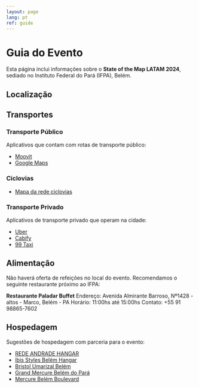```yaml
---
layout: page
lang: pt
ref: guide
---
```


# Guia do Evento

Esta página inclui informações sobre o **State of the Map LATAM 2024**, sediado no Instituto Federal do Pará (IFPA),
Belém.

## Localização

<div id="map" data-map_center="{{ site.map_config.map_center | jsonify }}"
  data-zoom-level="{{ site.map_config.zoom_level }}"
  data-marker_lat_lng="{{ site.map_config.marker_lat_lng | jsonify }}">
</div>

## Transportes

### Transporte Público

Aplicativos que contam com rotas de transporte público:

- [Moovit](https://moovitapp.com/)
- [Google Maps](https://maps.google.com)

### Ciclovias

- [Mapa da rede
ciclovias](https://semob.belem.pa.gov.br/wp-content/uploads/2021/03/Mapa_Rede_Cicloviaria_Realistico-2019.pdf)

### Transporte Privado

Aplicativos de transporte privado que operam na cidade:

- [Uber](https://www.uber.com/global/pt-br/cities/belem/)
- [Cabify](https://play.google.com/store/apps/details?id=com.cabify.rider)
- [99 Taxi](https://play.google.com/store/apps/details?id=com.taxis99)

## Alimentação

Não haverá oferta de refeições no local do evento. Recomendamos o seguinte restaurante próximo ao IFPA:

**Restaurante Paladar Buffet**
Endereço: Avenida Almirante Barroso, Nº1428 - altos - Marco, Belém - PA
Horário: 11:00hs até 15:00hs
Contato: +55 91 98865-7602

## Hospedagem

Sugestões de hospedagem com parceria para o evento:

- [REDE ANDRADE HANGAR](https://www.booking.com/Share-lVsvSUu)
- [Ibis Styles Belém Hangar](https://www.booking.com/Share-kiLSdPn)
- [Bristol Umarizal Belém](https://www.booking.com/Share-fdbaPs)
- [Grand Mercure Belém do Pará](https://www.booking.com/Share-MJlxe6)
- [Mercure Belém Boulevard](https://www.booking.com/Share-chQ7gr)
